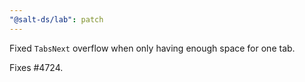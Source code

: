 ```yaml
---
"@salt-ds/lab": patch
---
```


Fixed `TabsNext` overflow when only having enough space for one tab.

Fixes #4724.
